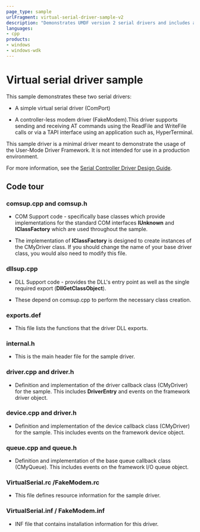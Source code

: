 ```yaml
---
page_type: sample
urlFragment: virtual-serial-driver-sample-v2
description: "Demonstrates UMDF version 2 serial drivers and includes a simple virtual serial driver (ComPort) and a controller-less modem driver (FakeModem)."
languages:
- cpp
products:
- windows
- windows-wdk
---
```


# Virtual serial driver sample

This sample demonstrates these two serial drivers:

- A simple virtual serial driver (ComPort)

- A controller-less modem driver (FakeModem).This driver supports sending and receiving AT commands using the ReadFile and WriteFile calls or via a TAPI interface using an application such as, HyperTerminal.

This sample driver is a minimal driver meant to demonstrate the usage of the User-Mode Driver Framework. It is not intended for use in a production environment.

For more information, see the [Serial Controller Driver Design Guide](https://docs.microsoft.com/windows-hardware/drivers/serports/).

## Code tour

### comsup.cpp and comsup.h

- COM Support code - specifically base classes which provide implementations for the standard COM interfaces **IUnknown** and **IClassFactory** which are used throughout the sample.

- The implementation of **IClassFactory** is designed to create instances of the CMyDriver class. If you should change the name of your base driver class, you would also need to modify this file.

### dllsup.cpp

- DLL Support code - provides the DLL's entry point as well as the single required export (**DllGetClassObject**).

- These depend on comsup.cpp to perform the necessary class creation.

### exports.def

- This file lists the functions that the driver DLL exports.

### internal.h

- This is the main header file for the sample driver.

### driver.cpp and driver.h

- Definition and implementation of the driver callback class (CMyDriver) for the sample. This includes **DriverEntry** and events on the framework driver object.

### device.cpp and driver.h

- Definition and implementation of the device callback class (CMyDriver) for the sample. This includes events on the framework device object.

### queue.cpp and queue.h

- Definition and implementation of the base queue callback class (CMyQueue). This includes events on the framework I/O queue object.

### VirtualSerial.rc /FakeModem.rc

- This file defines resource information for the sample driver.

### VirtualSerial.inf / FakeModem.inf

- INF file that contains installation information for this driver.
